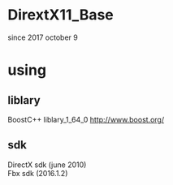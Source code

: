 # DirextX11_Base  
since 2017 october 9  
# using
## liblary  
BoostC++ liblary_1_64_0 http://www.boost.org/  
## sdk  
DirectX sdk (june 2010)  
Fbx sdk (2016.1.2)

